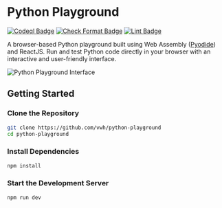 # Python Playground

[![Codeql Badge](https://github.com/vwh/python-playground/actions/workflows/codeql.yml/badge.svg)](https://github.com/vwh/python-playground/actions/workflows/codeql.yml)
[![Check Format Badge](https://github.com/vwh/python-playground/actions/workflows/format.yml/badge.svg)](https://github.com/vwh/python-playground/actions/workflows/format.yml)
[![Lint Badge](https://github.com/vwh/python-playground/actions/workflows/lint.yml/badge.svg)](https://github.com/vwh/python-playground/actions/workflows/lint.yml)

A browser-based Python playground built using Web Assembly ([Pyodide](https://pyodide.org/en/stable/)) and ReactJS. Run and test Python code directly in your browser with an interactive and user-friendly interface.

![Python Playground Interface](https://github.com/vwh/python-playground/assets/172333718/69f6b009-2c76-457b-a786-6a1aa9666454)

## Getting Started

### Clone the Repository

```sh
git clone https://github.com/vwh/python-playground
cd python-playground
```

### Install Dependencies

```sh
npm install
```

### Start the Development Server

```sh
npm run dev
```
